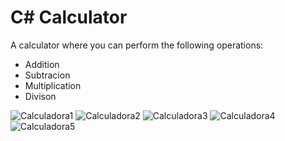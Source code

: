 # C# Calculator

A calculator where you can perform the following operations:

- Addition
- Subtracion
- Multiplication
- Divison

![Calculadora1](https://github.com/user-attachments/assets/1e809fc3-881e-40a1-b5e5-37c2c60395d3)
![Calculadora2](https://github.com/user-attachments/assets/df7b543b-48ef-4002-8b45-91bf362b923a)
![Calculadora3](https://github.com/user-attachments/assets/80465d54-8182-48f7-8234-819789abf5b7)
![Calculadora4](https://github.com/user-attachments/assets/fd6bb7a8-8b82-4e79-92a2-fd5571a5c1a1)
![Calculadora5](https://github.com/user-attachments/assets/b988ccaa-68b2-4b82-a4ac-9e501ed1ae50)
